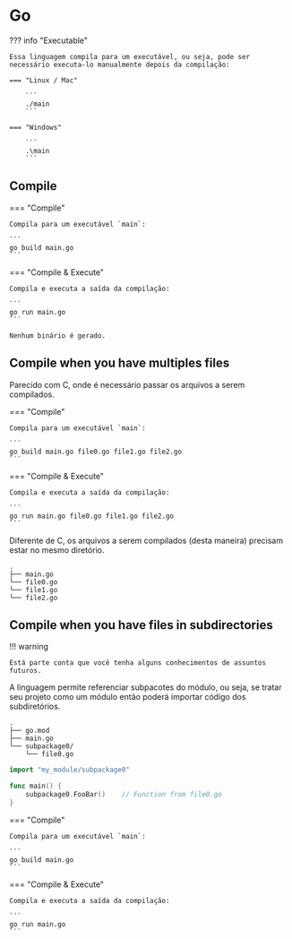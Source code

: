 # Go

??? info "Executable"

    Essa linguagem compila para um executável, ou seja, pode ser necessário executa-lo manualmente depois da compilação:  
    
    === "Linux / Mac"
        
        ```
        ./main
        ```
    
    === "Windows"
        
        ```
        .\main
        ```

## Compile

=== "Compile"
    
    Compila para um executável `main`:  
    
    ```
    go build main.go
    ```

=== "Compile & Execute"
    
    Compila e executa a saída da compilação:  
    
    ```
    go run main.go
    ```
    
    Nenhum binário é gerado.  

## Compile when you have multiples files

Parecido com C, onde é necessário passar os arquivos a serem compilados.  

=== "Compile"
    
    Compila para um executável `main`:  
    
    ```
    go build main.go file0.go file1.go file2.go
    ```

=== "Compile & Execute"
    
    Compila e executa a saída da compilação:  
    
    ```
    go run main.go file0.go file1.go file2.go
    ```

Diferente de C, os arquivos a serem compilados (desta maneira) precisam estar no mesmo diretório.  

``` title="Project Layout"
.
├── main.go
└── file0.go
└── file1.go
└── file2.go
```

## Compile when you have files in subdirectories

!!! warning
    
    Está parte conta que você tenha alguns conhecimentos de assuntos futuros.

A linguagem permite referenciar subpacotes do módulo, ou seja, se tratar seu projeto como um módulo então poderá importar código dos subdiretórios.  

``` title="Project Layout"
.
├── go.mod
├── main.go
└── subpackage0/
    └── file0.go
```

```go title="main.go"
import "my_module/subpackage0"

func main() {
    subpackage0.FooBar()    // Function from file0.go
}
```

=== "Compile"
    
    Compila para um executável `main`:  
    
    ```
    go build main.go
    ```

=== "Compile & Execute"
    
    Compila e executa a saída da compilação:  
    
    ```
    go run main.go
    ```